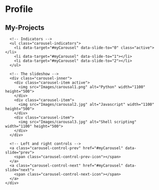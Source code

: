 # Profile
<link rel="stylesheet" href="https://maxcdn.bootstrapcdn.com/bootstrap/4.5.2/css/bootstrap.min.css">
    <script src="https://ajax.googleapis.com/ajax/libs/jquery/3.5.1/jquery.min.js"></script>
    <script src="https://cdnjs.cloudflare.com/ajax/libs/popper.js/1.16.0/umd/popper.min.js"></script>
    <script src="https://maxcdn.bootstrapcdn.com/bootstrap/4.5.2/js/bootstrap.min.js"></script>
<h2 class="text-center text-capitalize pt-5 display-4">My-Projects</h2>
    <!-- <hr class="w-25 mx-auto pd-5"> -->
    <div class="container mt-3">
    <div id="myCarousel" class="carousel slide" data-ride="carousel">

      <!-- Indicators -->
      <ul class="carousel-indicators">
        <li data-target="#myCarousel" data-slide-to="0" class="active"></li>
        <li data-target="#myCarousel" data-slide-to="1"></li>
        <li data-target="#myCarousel" data-slide-to="2"></li>
      </ul>
      
      <!-- The slideshow -->
      <div class="carousel-inner">
        <div class="carousel-item active">
          <img src="Images/carousal1.png" alt="Python" width="1100" height="500">
        </div>
        <div class="carousel-item">
          <img src="Images/carousal2.jpg" alt="Javascript" width="1100" height="500">
        </div>
        <div class="carousel-item">
          <img src="Images/carousal3.jpg" alt="Shell scripting" width="1100" height="500">
        </div>
      </div>
      
      <!-- Left and right controls -->
      <a class="carousel-control-prev" href="#myCarousel" data-slide="prev">
        <span class="carousel-control-prev-icon"></span>
      </a>
      <a class="carousel-control-next" href="#myCarousel" data-slide="next">
        <span class="carousel-control-next-icon"></span>
      </a>
    </div>
  </div>
